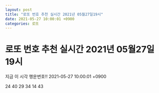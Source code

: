 ```yaml
---
layout: post
title: "로또 번호 추천 실시간 2021년 05월27일19시"
date: 2021-05-27 10:00:01 +0900
categories: 로또
---
```


# 로또 번호 추천 실시간 2021년 05월27일19시

지금 이 시각 행운번호!! 2021-05-27 10:00:01 +0900

 24  40  29  34  14  43 

